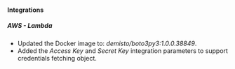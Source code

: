 
#### Integrations
##### AWS - Lambda
- Updated the Docker image to: *demisto/boto3py3:1.0.0.38849*.
- Added the *Access Key* and *Secret Key* integration parameters to support credentials fetching object.

